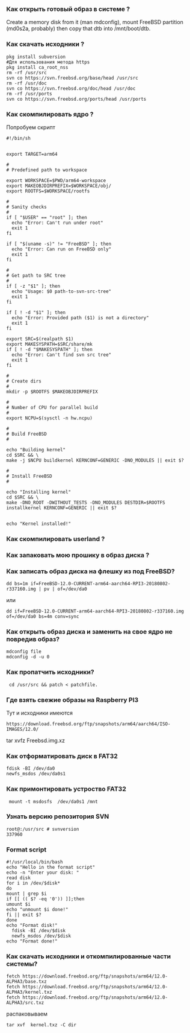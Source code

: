 ### Как открыть готовый образ в системе ? 

Create a memory disk from it (man mdconfig), mount FreeBSD partition (md0s2a, probably) then copy that dtb into /mnt/boot/dtb.

### Как скачать исходники ? 

```
pkg install subversion
#Для использования метода https
pkg install ca_root_nss
rm -rf /usr/src
svn co https://svn.freebsd.org/base/head /usr/src
rm -rf /usr/doc
svn co https://svn.freebsd.org/doc/head /usr/doc
rm -rf /usr/ports
svn co https://svn.freebsd.org/ports/head /usr/ports
```
### Как скомпилировать ядро ? 
Попробуем скрипт 
```
#!/bin/sh


export TARGET=arm64

#
# Predefined path to workspace

export WORKSPACE=$PWD/arm64-workspace
export MAKEOBJDIRPREFIX=$WORKSPACE/obj/
export ROOTFS=$WORKSPACE/rootfs

#
# Sanity checks
#
if [ "$USER" == "root" ]; then
  echo "Error: Can't run under root"
  exit 1
fi

if [ "$(uname -s)" != "FreeBSD" ]; then
  echo "Error: Can run on FreeBSD only"
  exit 1
fi

#
# Get path to SRC tree
#
if [ -z "$1" ]; then
  echo "Usage: $0 path-to-svn-src-tree"
  exit 1
fi

if [ ! -d "$1" ]; then
  echo "Error: Provided path ($1) is not a directory"
  exit 1
fi

export SRC=$(realpath $1)
export MAKESYSPATH=$SRC/share/mk
if [ ! -d "$MAKESYSPATH" ]; then
  echo "Error: Can't find svn src tree"
  exit 1
fi

#
# Create dirs
#
mkdir -p $ROOTFS $MAKEOBJDIRPREFIX

#
# Number of CPU for parallel build
#
export NCPU=$(sysctl -n hw.ncpu)

#
# Build FreeBSD
#

echo "Building kernel"
cd $SRC && \
make -j $NCPU buildkernel KERNCONF=GENERIC -DNO_MODULES || exit $?

#
# Install FreeBSD
#

echo "Installing kernel"
cd $SRC && \
make -DNO_ROOT -DWITHOUT_TESTS -DNO_MODULES DESTDIR=$ROOTFS installkernel KERNCONF=GENERIC || exit $?


echo "Kernel installed!"
```

### Как скомпилировать userland ? 

### Как запаковать мою прошику в образ диска ? 

### Как записать образ диска на флешку из под FreeBSD? 
```
dd bs=1m if=FreeBSD-12.0-CURRENT-arm64-aarch64-RPI3-20180802-r337160.img | pv | of=/dev/da0
```
или 

```
dd if=FreeBSD-12.0-CURRENT-arm64-aarch64-RPI3-20180802-r337160.img of=/dev/da0 bs=4m conv=sync
```

### Как открыть образ диска и заменить на свое ядро не повредив образ? 

```
mdconfig file
mdconfig -d -u 0
```

### Как пропатчить исходники? 

```
 cd /usr/src && patch < patchfile.
```
### Где взять свежие образы на Raspberry PI3 

Тут и исходники имеются 

```
https://download.freebsd.org/ftp/snapshots/arm64/aarch64/ISO-IMAGES/12.0/
```
tar xvfz Freebsd.img.xz

### Как отформатировать диск в FAT32

```
fdisk -BI /dev/da0
newfs_msdos /dev/da0s1
```
### Как примонтировать устроство FAT32

```
 mount -t msdosfs  /dev/da0s1 /mnt 
```
### Узнать версию репозитория SVN 

```
root@:/usr/src # svnversion
337960
```
###  Format script 

```
#!/usr/local/bin/bash
echo "Hello in the format script"
echo -n "Enter your disk: "
read disk
for i in /dev/$disk*
do
mount | grep $i
if [[ (( $? -eq '0')) ]];then 
umount $i
echo "unmount $i done!"
fi || exit $?
done
echo "Format disk!"
  fdisk -BI /dev/$disk
  newfs_msdos /dev/$disk
echo "Format done!"
```
### Как скачать исходники и откомпилированные части системы?

```
fetch https://download.freebsd.org/ftp/snapshots/arm64/12.0-ALPHA3/base.txz
fetch https://download.freebsd.org/ftp/snapshots/arm64/12.0-ALPHA3/kernel.txz
fetch https://download.freebsd.org/ftp/snapshots/arm64/12.0-ALPHA3/src.txz
```
распаковываем
```
tar xvf  kernel.txz -C dir  
```